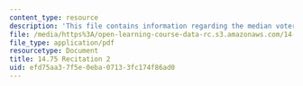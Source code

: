 ```yaml
---
content_type: resource
description: 'This file contains information regarding the median voter theorem. '
file: /media/https%3A/open-learning-course-data-rc.s3.amazonaws.com/14-75-political-economy-and-economic-development-fall-2012/efd75aa37f5e0eba07133fc174f86ad0_MIT14_75F12_Recitation2.pdf
file_type: application/pdf
resourcetype: Document
title: 14.75 Recitation 2
uid: efd75aa3-7f5e-0eba-0713-3fc174f86ad0
---
```

